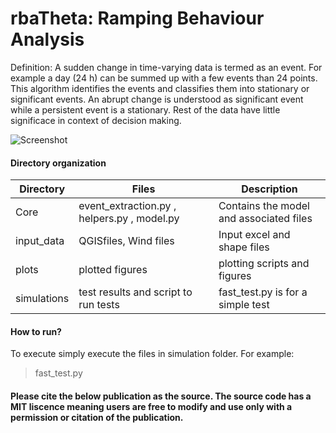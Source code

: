 # <h1> rbaTheta: Ramping Behaviour Analysis

Definition: A sudden change in time-varying data is termed as an event. For example a day (24 h) can be summed up with a few
events than 24 points. This algorithm identifies the events and classifies them into stationary or significant events. 
An abrupt change is understood as significant event while a persistent event is a stationary. Rest of the data have little
significace in context of decision making.

![Screenshot](https://github.com/sambeets/rbaTheta/plots/RBAevents_new.jpg?raw=true)


#### Directory organization

| Directory | Files | Description |
| --- | --- | --- |
| Core | event_extraction.py , helpers.py , model.py | Contains the model and associated files
| input_data | QGISfiles, Wind files | Input excel and shape files
| plots| plotted figures | plotting scripts and figures
| simulations| test results and script to run tests | fast_test.py is for a simple test

#### How to run?

To execute simply execute the files in simulation folder. For example:
> fast_test.py


#### Please cite the below publication as the source. The source code has a MIT liscence meaning users are free to modify and use only with a permission or citation of the publication.




